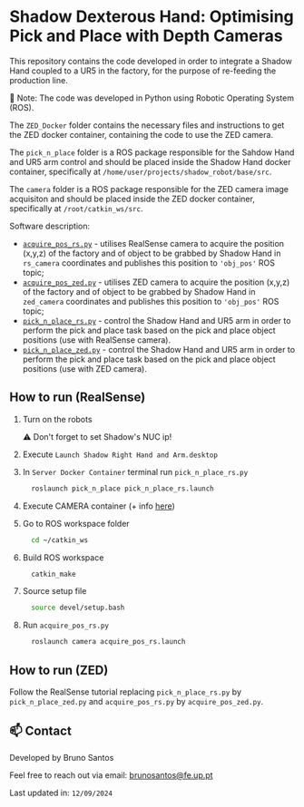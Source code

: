 # Shadow Dexterous Hand: Optimising Pick and Place with Depth Cameras

This repository contains the code developed in order to integrate a Shadow Hand coupled to a UR5 in the factory, for the purpose of re-feeding the production line.

📝 Note: The code was developed in Python using Robotic Operating System (ROS).

The `ZED_Docker` folder contains the necessary files and instructions to get the ZED docker container, containing the code to use the ZED camera.

The `pick_n_place` folder is a ROS package responsible for the Sahdow Hand and UR5 arm control and should be placed inside the Shadow Hand docker container, specifically at `/home/user/projects/shadow_robot/base/src`.

The `camera` folder is a ROS package responsible for the ZED camera image acquisiton and should be placed inside the ZED docker container, specifically at `/root/catkin_ws/src`.
 
Software description:
  - [`acquire_pos_rs.py`](camera/src/acquire_pos_rs.py) - utilises RealSense camera to acquire the position (x,y,z) of the factory and of object to be grabbed by Shadow Hand in `rs_camera` coordinates and publishes this position to `'obj_pos'` ROS topic;
  - [`acquire_pos_zed.py`](camera/src/acquire_pos_zed.py) - utilises ZED camera to acquire the position (x,y,z) of the factory and of object to be grabbed by Shadow Hand in `zed_camera` coordinates and publishes this position to `'obj_pos'` ROS topic;
  - [`pick_n_place_rs.py`](pick_n_place/src/pick_n_place_rs.py) - control the Shadow Hand and UR5 arm in order to perform the pick and place task based on the pick and place object positions (use with RealSense camera).
  - [`pick_n_place_zed.py`](pick_n_place/src/pick_n_place_zed.py) - control the Shadow Hand and UR5 arm in order to perform the pick and place task based on the pick and place object positions (use with ZED camera).

## How to run (RealSense)

1. Turn on the robots
   
   ⚠️ Don't forget to set Shadow's NUC ip!
   
2. Execute `Launch Shadow Right Hand and Arm.desktop`

3. In `Server Docker Container` terminal run `pick_n_place_rs.py`
    ```bash
      roslaunch pick_n_place pick_n_place_rs.launch
    ```

4. Execute CAMERA container (+ info [here](/CAMERA_Docker))

5. Go to ROS workspace folder
    ```bash
      cd ~/catkin_ws
    ```

10. Build ROS workspace
    ```bash
      catkin_make
    ```

11. Source setup file
    ```bash
      source devel/setup.bash
    ```   
12. Run `acquire_pos_rs.py`
    ```bash
      roslaunch camera acquire_pos_rs.launch
    ```
    
## How to run (ZED)

Follow the RealSense tutorial replacing `pick_n_place_rs.py` by `pick_n_place_zed.py` and `acquire_pos_rs.py` by `acquire_pos_zed.py`.

    
## 📫 Contact

Developed by Bruno Santos

Feel free to reach out via email: brunosantos@fe.up.pt

Last updated in: ``12/09/2024``

